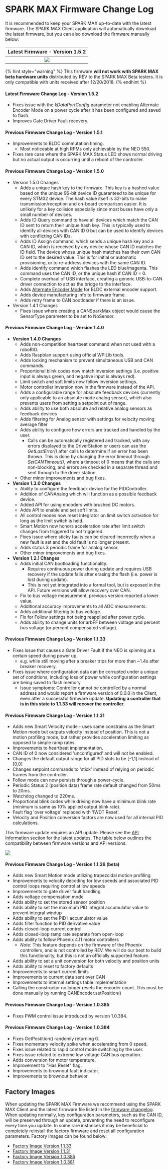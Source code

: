 # SPARK MAX Firmware Change Log

It is recommended to keep your SPARK MAX up-to-date with the latest firmware. The SPARK MAX Client application will automatically download the latest firmware, but you can also download the firmware manually below:

| Latest Firmware - Version 1.5.2 |
| :---: |
| [![](../.gitbook/assets/download-latest-firmware.svg)](https://www.revrobotics.com/content/sw/max/firmware/SPARK-MAX-FW-v1.5.2.dfu) |

{% hint style="warning" %}
This firmware **will not work with SPARK MAX beta hardware units** distributed by REV to the SPARK MAX Beta testers. It is only compatible with units received after 12/20/2018.
{% endhint %}

#### Latest Firmware Change Log - Version 1.5.2

* Fixes issue with the _kDataPortConfig_ parameter not enabling Alternate Encoder Mode on a power cycle after it has been configured and saved to flash.
* Improves Gate Driver Fault recovery.

#### Previous Firmware Change Log - Version 1.5.1

* Improvements to BLDC commutation timing.
  * Most noticeable at high RPMs only achievable by the NEO 550.
* Fixes rare case where the SPARK MAX Status LED shows normal driving but no actual output is occurring until a reboot of the controller.

#### Previous Firmware Change Log - Version 1.5.0

* Version 1.5.0 Changes
  * Adds a unique hash key to the firmware. This key is a hashed value based on the unique 96-bit device ID guaranteed to be unique for every STM32 device. The hash value itself is 32-bits to make transmission/reception and on-board comparison easier. It is unlikely for a key collision especially since most buses have only a small number of devices.
  * Adds ID Query command to have all devices which match the CAN ID sent to return their unique hash key. This is typically used to identify all devices with CAN ID 0 but can be used to identify devices with conflicting CAN IDs.
  * Adds ID Assign command, which sends a unique hash key and a CAN ID, which is received by any device whose CAN ID matches the ID field. The device whose unique hash matches has their own CAN ID set to the desired value. This is for initial or automatic provisioning, or to re-address devices with the same CAN ID.
  * Adds identify command which flashes the LED blue/magenta. This command uses the CAN ID, or the unique hash if CAN ID = 0.
  * Complete overhaul of USB interface, creating a generic USB-to-CAN driver connection to act as the bridge to the interface.
  * Adds [Alternate Encoder Mode](http://www.revrobotics.com/sparkmax-users-manual/#section-3-6) for BLDC external encoder support.
  * Adds device manufacturing info to firmware frame.
  * Adds retry frame to CAN bootloader if there is an issue.
* Version 1.4.1 Changes
  * Fixes issue where creating a CANSparkMax object would cause the SensorType parameter to be set to NoSensor.

#### Previous Firmware Change Log - Version 1.4.0

* **Version 1.4.0 Changes**
  * Adds non-competition heartbeat command when not used with a roboRIO.
  * Adds Raspbian support using official WPILib tools.
  * Adds locking mechanism to prevent simultaneous USB and CAN commands.
  * Proportional blink codes now match inversion settings \(i.e. positive input is always green, and negative input is always red\).
  * Limit switch and soft limits now follow inversion settings.
  * Motor controller inversion now in the firmware instead of the API.
  * Adds a configurable range for absolute feedback devices \(currently only applicable to an absolute mode analog sensor\), which also prevents users from setting a setpoint out of range.
  * Adds ability to use both absolute and relative analog sensors as feedback devices
  * Adds filtering for Analog sensor with settings for velocity moving average filter
  * Adds ability to configure how errors are tracked and handled by the user.
    * Calls can be automatically registered and tracked, with any errors displayed to the DriverStation or users can use the _GetLastError\(\)_ after calls to determine if an error has been thrown. This is done by changing the error timeout through _SetCANTimeout\(\)_, where a timeout of 0 means that the calls are non-blocking, and errors are checked in a separate thread and sent through to the driver station.
  * Other minor improvements and bug fixes.
* **Version 1.3.0 Changes**
  * Ability to configure the feedback device for the PIDController.
  * Addition of CANAnalog which will function as a possible feedback device.
  * Added API for using encoders with brushed DC motors.
  * Adds API to enable and set soft limits.
  * All control modes now reset integrator on limit switch activation for long as the limit switch is held.
  * Smart Motion now honors acceleration rate after limit switch changes from triggered to not triggered.
  * Fixes issue where sticky faults can be cleared incorrectly when a new fault is set and the old fault is no longer present.
  * Adds status 3 periodic frame for analog sensor.
  * Other minor improvements and bug fixes.
* **Version 1.2.1 Changes**
  * Adds initial CAN bootloading functionality.
    * Requires continuous power during update and requires USB recovery if the update fails after erasing the flash \(i.e. power is lost during update\).
    * This is not yet integrated into a formal tool, but is exposed in the API. Future versions will allow recovery over CAN.
  * Fix to bus voltage measurement, previous version reported a lower value.
  * Additional accuracy improvements to all ADC measurements.
  * Adds additional filtering to bus voltage.
  * Fix for Follow settings not being reapplied after power cycle.
  * Adds ability to change units for arbFF between voltage and percent bus voltage \(or percent compensated voltage\).

#### Previous Firmware Change Log - Version 1.1.33

* Fixes issue that causes a Gate Driver Fault if the NEO is spinning at a certain speed during power up.
  * e.g. while still moving after a breaker trips for more than ~1.4s after breaker recovery.
* Fixes issue where configuration data can be corrupted under a unique set of conditions, including loss of power while configuration settings are being saved to flash memory.
  * Issue symptoms: Controller cannot be controlled by a normal address and would report a firmware version of 0.0.0 in the Client, even after a successful firmware update. **Updating a controller that is in this state to 1.1.33 will recover the controller.**

#### Previous Firmware Change Log - Version 1.1.31

* Adds new Smart Velocity mode - uses same constrains as the Smart Motion mode but outputs velocity instead of position. This is not a motion profiling mode, but rather provides acceleration limiting as opposed to simple ramp rates.
* Improvements to heartbeat implementation.
* CAN ID of 0 now considered 'unconfigured' and will not be enabled.
* Changes the default output range for all PID slots to be \[-1,1\] instead of \[0,0\]
* Changes setpoint commands to 'stick' instead of relying on periodic frames from the controller.
* Follow mode can now persists through a power-cycle.
* Periodic Status 2 \(position data\) frame rate default changed from 50ms to 20ms.
* Watchdog changed to 220ms.
* Proportional blink codes while driving now have a minimum blink rate \(minimum is same as 10% applied output blink rate\).
* Fault flag 'over voltage' replaced with 'IWDT Reset'.
* Velocity and Position conversion factors are now used for all internal PID calculations.

This firmware update requires an API update. Please see the [API Information](spark-max-api-information.md) section for the latest updates. The table below outlines the compatibility between firmware versions and API versions:

![](../.gitbook/assets/api-compatability-table.svg)

#### Previous Firmware Change Log - Version 1.1.26 \(beta\)

* Adds new Smart Motion mode utilizing trapezoidal motion profiling
* Improvements to velocity decoding for low speeds and associated PID control loops requiring control at low speeds
* Improvements to gate driver fault handling
* Adds voltage compensation mode
* Adds ability to set the stored sensor position
* Adds ability to set the maximum PID integral accumulator value to prevent integral windup
* Adds ability to set the PID I accumulator value
* Adds filter function to PID derivative value
* Adds closed-loop current control
* Adds closed-loop ramp rate separate from open-loop
* Adds ability to follow Phoenix 4.11 motor controllers
  * _Note:_ This feature depends on the firmware of the Phoenix controllers, and is not controlled by REV. We will do our best to build this functionality, but this is not an officially supported feature.
* Adds ability to set a unit conversion for both velocity and position units
* Adds ability to reset to factory defaults
* Improvements to smart current limits
* Improvements to current data sent over CAN
* Improvements to internal settings table implementation
* Calling the constructor no longer resets the encoder count. This must be done manually by running CANEncoder.setPosition\(\)

#### Previous Firmware Change Log - Version 1.0.385

* Fixes PWM control issue introduced by version 1.0.384.

#### Previous Firmware Change Log - Version 1.0.384

* Fixes GetPostition\(\) randomly returning 0.
* Fixes momentary velocity spike when accelerating from 0 speed.
* Fixes issue related to rapid control mode switching by the user.
* Fixes issue related to extreme low voltage CAN bus operation.
* Adds conversion for motor temperature.
* Improvement to "Has Reset" flag.
* Improvements to brownout fault indicator.
* Improvements to brownout behavior.

## Factory Images

When updating the SPARK MAX Firmware we recommend using the SPARK MAX Client and the latest firmware file listed in the [firmware changelog](spark-max-firmware-change-log.md). When updating normally, key configuration parameters, such as the CAN ID, will be preserved through an update, preventing the need to reconfigure every time you update. In some rare instances it may be beneficial to completely reinstall the factory firmware and reset all configuration parameters. Factory images can be found below:

* [Factory Image Version 1.1.33](https://www.revrobotics.com/content/sw/max/firmware/SPARK-MAX-Firmware_v1.1.33_FactoryDefaults.dfu)
* [Factory Image Version 1.1.31](https://www.revrobotics.com/content/sw/max/firmware/SPARK-MAX-Firmware_v1.1.31_FactoryDefaults.dfu)
* [Factory Image Version 1.0.385](https://www.revrobotics.com/content/sw/max/firmware/SPARK-MAX-Firmware_v1.0.385_FactoryDefaults.dfu)
* [Factory Image Version 1.0.381](https://www.revrobotics.com/content/sw/max/firmware/SPARK-MAX-Firmware_v1.0.381_FactoryDefaults.dfu)

